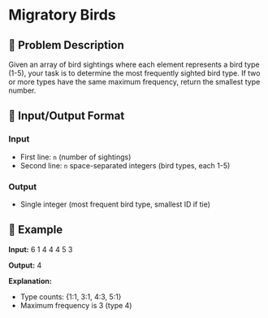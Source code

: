 # Migratory Birds

## 🦅 Problem Description
Given an array of bird sightings where each element represents a bird type (1-5), your task is to determine the most frequently sighted bird type. If two or more types have the same maximum frequency, return the smallest type number.

## 🎯 Input/Output Format

### Input
- First line: `n` (number of sightings)
- Second line: `n` space-separated integers (bird types, each 1-5)

### Output
- Single integer (most frequent bird type, smallest ID if tie)

## 📝 Example

**Input:**
6
1 4 4 4 5 3


**Output:**
4


**Explanation:**
- Type counts: {1:1, 3:1, 4:3, 5:1}
- Maximum frequency is 3 (type 4)

